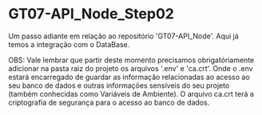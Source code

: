 # GT07-API_Node_Step02
Um passo adiante em relação ao repositório 'GT07-API_Node'. Aqui já temos a integração com o DataBase.

OBS: Vale lembrar que partir deste momento precisamos obrigatóriamente adicionar na pasta raiz do projeto os arquivos '.env' e 'ca.crt'.
Onde o .env estará encarregado de guardar as informação relacionadas ao acesso ao seu banco de dados e outras informações sensíveis do seu projeto (também conhecidas como Variáveis de Ambiente).
O arquivo ca.crt terá a criptografia de segurança para o acesso ao banco de dados.

